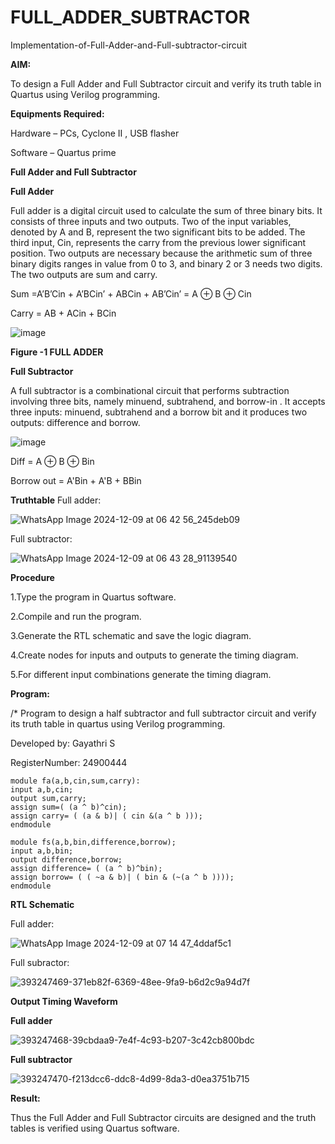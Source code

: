 # FULL_ADDER_SUBTRACTOR

Implementation-of-Full-Adder-and-Full-subtractor-circuit

**AIM:**

To design a Full Adder and Full Subtractor circuit and verify its truth table in Quartus using Verilog programming.

**Equipments Required:**

Hardware – PCs, Cyclone II , USB flasher

Software – Quartus prime

**Full Adder and Full Subtractor**

**Full Adder**

Full adder is a digital circuit used to calculate the sum of three binary bits. It consists of three inputs and two outputs. Two of the input variables, denoted by A and B, represent the two significant bits to be added. The third input, Cin, represents the carry from the previous lower significant position. Two outputs are necessary because the arithmetic sum of three binary digits ranges in value from 0 to 3, and binary 2 or 3 needs two digits. The two outputs are sum and carry.

Sum =A’B’Cin + A’BCin’ + ABCin + AB’Cin’ = A ⊕ B ⊕ Cin 

Carry = AB + ACin + BCin

![image](https://github.com/naavaneetha/FULL_ADDER_SUBTRACTOR/assets/154305477/0f30ba51-5ffb-4198-845f-18e054f675e7)

**Figure -1 FULL ADDER**

**Full Subtractor**

A full subtractor is a combinational circuit that performs subtraction involving three bits, namely minuend, subtrahend, and borrow-in . It accepts three inputs: minuend, subtrahend and a borrow bit and it produces two outputs: difference and borrow.

![image](https://github.com/naavaneetha/FULL_ADDER_SUBTRACTOR/assets/154305477/02b24f51-ab51-4304-9ad6-7b81ffc1ead5)

Diff = A ⊕ B ⊕ Bin 

Borrow out = A'Bin + A'B + BBin

**Truthtable**
Full adder:

![WhatsApp Image 2024-12-09 at 06 42 56_245deb09](https://github.com/user-attachments/assets/51d3e627-a6ee-4abb-b983-4005e12d580b)

Full subtractor:

![WhatsApp Image 2024-12-09 at 06 43 28_91139540](https://github.com/user-attachments/assets/a0523ea0-4539-40bd-8df2-77d01183d7e7)



**Procedure**


1.Type the program in Quartus software.

2.Compile and run the program.

3.Generate the RTL schematic and save the logic diagram.

4.Create nodes for inputs and outputs to generate the timing diagram.

5.For different input combinations generate the timing diagram.

**Program:**

/* Program to design a half subtractor and full subtractor circuit and verify its truth table in quartus using Verilog programming.

Developed by: Gayathri S 

RegisterNumber: 24900444

```
module fa(a,b,cin,sum,carry):
input a,b,cin;
output sum,carry;
assign sum=( (a ^ b)^cin);
assign carry= ( (a & b)| ( cin &(a ^ b )));
endmodule

module fs(a,b,bin,difference,borrow);
input a,b,bin;
output difference,borrow;
assign difference= ( (a ^ b)^bin);
assign borrow= ( ( ~a & b)| ( bin & (~(a ^ b ))));
endmodule
```

**RTL Schematic**

Full adder: 

![WhatsApp Image 2024-12-09 at 07 14 47_4ddaf5c1](https://github.com/user-attachments/assets/4ff53f94-4ac7-49b8-b3f7-06d9c011ff4a)

Full subractor:


![393247469-371eb82f-6369-48ee-9fa9-b6d2c9a94d7f](https://github.com/user-attachments/assets/2f0a1bea-507d-4481-b6cf-8a7a0cb751d5)

**Output Timing Waveform**

**Full adder**

![393247468-39cbdaa9-7e4f-4c93-b207-3c42cb800bdc](https://github.com/user-attachments/assets/abe6df4c-b4f0-4ab0-aed2-839f8d8cae29)


**Full subtractor**

![393247470-f213dcc6-ddc8-4d99-8da3-d0ea3751b715](https://github.com/user-attachments/assets/8d8b2367-a3d8-44fa-9a0c-43c6c0d75eb1)



**Result:**

Thus the Full Adder and Full Subtractor circuits are designed and the truth tables is verified using Quartus software.



